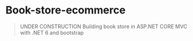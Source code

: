 # Book-store-ecommerce
> UNDER CONSTRUCTION
Building book store in ASP.NET CORE MVC with .NET 6 and bootstrap